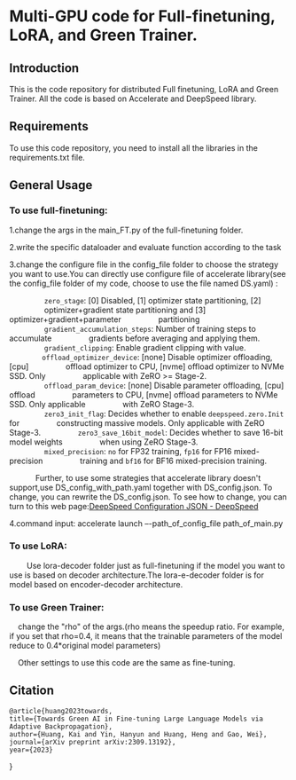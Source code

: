 # **Multi-GPU code for Full-finetuning, LoRA, and Green Trainer.**

## Introduction

This is the code repository for distributed Full finetuning, LoRA and Green Trainer. All the code is based on Accelerate and DeepSpeed library.

## Requirements

To use this code repository, you need to install all the libraries in the requirements.txt file.

## General Usage

### To use full-finetuning:

1.change the args in the main_FT.py of the full-finetuning folder.

2.write the specific dataloader and evaluate function according to the task

3.change the configure file in the config_file folder to choose the strategy you want to use.You can directly use configure file of accelerate library(see the config_file folder of my code, choose to use the file named DS.yaml) :

                `zero_stage`: [0] Disabled, [1] optimizer state partitioning, [2]                 optimizer+gradient state partitioning and [3] optimizer+gradient+parameter                 partitioning
                `gradient_accumulation_steps`: Number of training steps to accumulate                 gradients before averaging and applying them.
                `gradient_clipping`: Enable gradient clipping with value.
               `offload_optimizer_device`: [none] Disable optimizer offloading, [cpu]                 offload optimizer to CPU, [nvme] offload optimizer to NVMe SSD. Only                 applicable with ZeRO >= Stage-2.
                `offload_param_device`: [none] Disable parameter offloading, [cpu] offload                 parameters to CPU, [nvme] offload parameters to NVMe SSD. Only applicable                 with ZeRO Stage-3.
                `zero3_init_flag`: Decides whether to enable `deepspeed.zero.Init` for                 constructing massive models. Only applicable with ZeRO Stage-3.
                `zero3_save_16bit_model`: Decides whether to save 16-bit model weights                 when using ZeRO Stage-3.
                `mixed_precision`: `no` for FP32 training, `fp16` for FP16 mixed-precision                 training and `bf16` for BF16 mixed-precision training.

            Further, to use some strategies that accelerate library doesn't support,use DS_config_with_path.yaml together with DS_config.json. To change, you can rewrite the DS_config.json. To see how to change, you can turn to this web page:[DeepSpeed Configuration JSON - DeepSpeed](https://www.deepspeed.ai/docs/config-json/)

4.command input: accelerate launch –-path_of_config_file  path_of_main.py

### To use LoRA:

        Use lora-decoder folder just as full-finetuning if the model you want to use is based on decoder architecture.The lora-e-decoder folder is for model based on encoder-decoder architecture.

### To use Green Trainer:

    change the "rho" of the args.(rho means the speedup ratio. For example, if you set that rho=0.4, it means that the trainable parameters of the model reduce to 0.4*original model parameters) 

    Other settings to use this code are the same as fine-tuning.

## Citation

    @article{huang2023towards,
    title={Towards Green AI in Fine-tuning Large Language Models via Adaptive Backpropagation},
    author={Huang, Kai and Yin, Hanyun and Huang, Heng and Gao, Wei},
    journal={arXiv preprint arXiv:2309.13192},
    year={2023}

}
